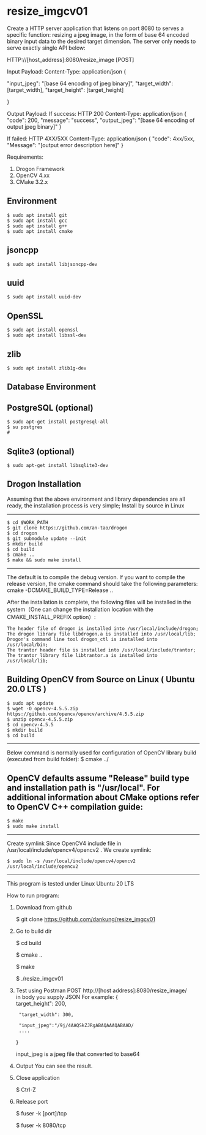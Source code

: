 # resize_imgcv01

Create a HTTP server application that listens on port 8080 to serves a
specific function: resizing a jpeg image, in the form of base 64 encoded binary input data
to the desired target dimension. The server only needs to serve exactly single API below:

HTTP://[host_address]:8080/resize_image [POST]

Input Payload:
Content-Type: application/json
{

"input_jpeg": "[base 64 encoding of jpeg binary]",
"target_width": [target_width],
"target_height": [target_height]

}

Output Payload:
If success:
HTTP 200
Content-Type: application/json
{
"code": 200,
"message": "success",
"output_jpeg": "[base 64 encoding of output jpeg binary]"
}


If failed:
HTTP 4XX/5XX
Content-Type: application/json
{
"code": 4xx/5xx,
"Message": "[output error description here]"
}

Requirements:
1. Drogon Framework 
2. OpenCV 4.xx
3. CMake 3.2.x


Environment
-------------------------------------------------------------------------
    $ sudo apt install git
    $ sudo apt install gcc
    $ sudo apt install g++
    $ sudo apt install cmake


jsoncpp
-------------------------------------------------------------------------
    $ sudo apt install libjsoncpp-dev

uuid
-------------------------------------------------------------------------
    $ sudo apt install uuid-dev

OpenSSL
-------------------------------------------------------------------------
    $ sudo apt install openssl
    $ sudo apt install libssl-dev

zlib
-------------------------------------------------------------------------
    $ sudo apt install zlib1g-dev

Database Environment 
-------------------------------------------------------------------------

PostgreSQL (optional)
-------------------------------------------------------------------------
    $ sudo apt-get install postgresql-all
    $ su postgres
    # 

Sqlite3 (optional)
-------------------------------------------------------------------------
    $ sudo apt-get install libsqlite3-dev

Drogon Installation
-------------------------------------------------------------------------
Assuming that the above environment and library dependencies are all ready, the installation process is very simple;
Install by source in Linux

-------------------------------------------------------------------------
    $ cd $WORK_PATH
    $ git clone https://github.com/an-tao/drogon
    $ cd drogon
    $ git submodule update --init
    $ mkdir build
    $ cd build
    $ cmake ..
    $ make && sudo make install
-------------------------------------------------------------------------

The default is to compile the debug version. If you want to compile the release version, the cmake command should take the following parameters:
cmake -DCMAKE_BUILD_TYPE=Release .. 

After the installation is complete, the following files will be installed in the system（One can change the installation location with the CMAKE_INSTALL_PREFIX option）:

    The header file of drogon is installed into /usr/local/include/drogon;
    The drogon library file libdrogon.a is installed into /usr/local/lib;
    Drogon's command line tool drogon_ctl is installed into /usr/local/bin;
    The trantor header file is installed into /usr/local/include/trantor;
    The trantor library file libtrantor.a is installed into /usr/local/lib;

Building OpenCV from Source on Linux ( Ubuntu 20.0 LTS )
----------------------------------------------------------------------------------------------------------------------------------
    $ sudo apt update
    $ wget -O opencv-4.5.5.zip https://github.com/opencv/opencv/archive/4.5.5.zip
    $ unzip opencv-4.5.5.zip
    $ cd opencv-4.5.5
    $ mkdir build
    $ cd build
----------------------------------------------------------------------------------------------------------------------------------


Below command is normally used for configuration of OpenCV library build (executed from build folder):
    $ cmake ../

OpenCV defaults assume "Release" build type and installation path is "/usr/local". For additional information about CMake options refer to OpenCV C++ compilation guide:
----------------------------------------------------------------------------------------------------------------------------------
    $ make
    $ sudo make install

----------------------------------------------------------------------------------------------------------------------------------
Create symlink
Since OpenCV4 include file in /usr/local/include/opencv4/opencv2 . 
We create symlink:

    $ sudo ln -s /usr/local/include/opencv4/opencv2 /usr/local/include/opencv2 

----------------------------------------------------------------------------------------------------------------------------------
This program is tested under Linux Ubuntu 20 LTS

How to run program:
1. Download from github

    $ git clone https://github.com/dankung/resize_imgcv01
    
2. Go to build dir

    $ cd build
    
    $ cmake ..
    
    $ make
    
    $ ./resize_imgcv01  
   
3. Test  using Postman
    POST http://[host address]:8080/resize_image/   
    in body you supply JSON
    For example:
    {   
        target_height": 200,
        
        "target_width": 300,
        
        "input_jpeg":"/9j/4AAQSkZJRgABAQAAAQABAAD/
        ....
    
    }

    input_jpeg is a jpeg file that converted to base64
    
4. Output
    You can see the result.
 
5. Close application
   
   $ Ctrl-Z
   
6. Release port
   
   $ fuser -k [port]/tcp
   
   $ fuser -k 8080/tcp
